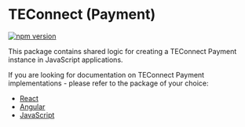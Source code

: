 # TEConnect (Payment)
[![npm version](https://img.shields.io/npm/v/@magensa/te-connect.svg?style=for-the-badge)](https://www.npmjs.com/package/@magensa/te-connect "@magensa/te-connect npm.js")  

This package contains shared logic for creating a TEConnect Payment instance in JavaScript applications.  

If you are looking for documentation on TEConnect Payment implementations - please refer to the package of your choice:  

- [React](https://github.com/Magensa/te-connect-react)
- [Angular](https://github.com/Magensa/te-connect-ng)
- [JavaScript](https://github.com/Magensa/te-connect-js)
